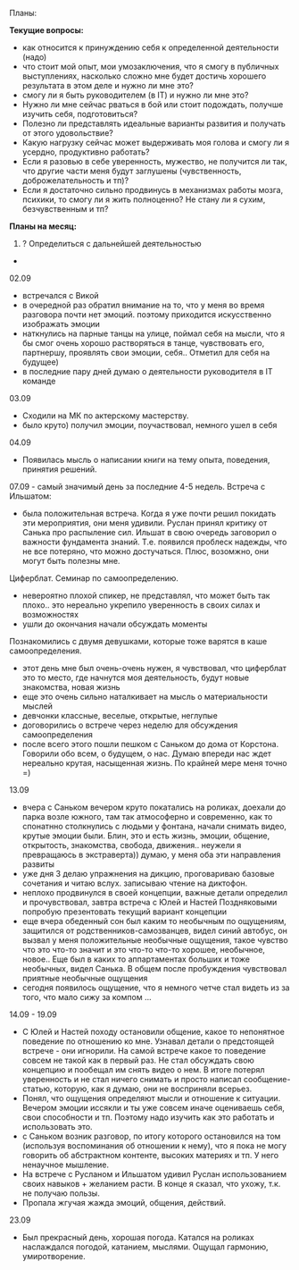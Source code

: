 Планы:

**Текущие вопросы:**
- как относится к принуждению себя к определенной деятельности (надо)
- что стоит мой опыт, мои умозаключения, что я смогу в публичных выступлениях, насколько сложно мне будет достичь хорошего результата в этом деле и нужно ли мне это?
- смогу ли я быть руководителем (в IT) и нужно ли мне это?
- Нужно ли мне сейчас рваться в бой или стоит подождать, получше изучить себя, подготовиться?
- Полезно ли представлять идеальные варианты развития и получать от этого удовольствие?
- Какую нагрузку сейчас может выдерживать моя голова и смогу ли я усердно, продуктивно работать?
- Если я разовью в себе уверенность, мужество, не получится ли так, что другие части меня будут заглушены (чувственность, доброжелательность и тп)?
- Если я достаточно сильно продвинусь в механизмах работы мозга, психики, то смогу ли я жить полноценно? Не стану ли я сухим, безчувственным и тп? 

**Планы на месяц:**

1. ? Определиться с дальнейшей деятельностью
- 

02.09
- встречался с Викой
 - в очередной раз обратил внимание на то, что у меня во время разговора почти нет эмоций. поэтому приходится искусственно изображать эмоции
 - наткнулись на парные танцы на улице, поймал себя на мысли, что я бы смог очень хорошо растворяться в танце, чувствовать его, партнершу, проявлять свои эмоции, себя.. Отметил для себя на будущее)
- в последние пару дней думаю о деятельности руководителя в IT команде

03.09
- Сходили на МК по актерскому мастерству. 
 - было круто) получил эмоции, поучаствовал, немного ушел в себя
 
04.09
- Появилась мысль о написании книги на тему опыта, поведения, принятия решений. 

07.09 - самый значимый день за последние 4-5 недель. 
Встреча с Ильшатом:
- была положительная встреча. Когда я уже почти решил покидать эти мероприятия, они меня удивили. Руслан принял критику от Санька про распыление сил. Ильшат в свою очередь заговорил о важности фундамента знаний. Т.е. появился проблеск надежды, что не все потеряно, что можно достучаться. Плюс, возомжно, они могут быть полезны мне.

Циферблат. Семинар по самоопределению.
- невероятно плохой спикер, не представлял, что может быть так плохо.. это нереально укрепило уверенность в своих силах и возможностях
- ушли до окончания начали обсуждать моменты

Познакомились с двумя девушками, которые тоже варятся в каше самоопределения. 
 - этот день мне был очень-очень нужен, я чувствовал, что циферблат это то место, где начнутся моя деятельность, будут новые знакомства, новая жизнь
 - еще это очень сильно наталкивает на мысль о материальности мыслей
 - девчонки классные, веселые, открытые, неглупые
 - договорились о встрече через неделю для обсуждения самоопределения
 - после всего этого пошли пешком с Саньком до дома от Корстона. Говорили обо всем, о будущем, о нас. Думаю впереди нас ждет нереально крутая, насыщенная жизнь. По крайней мере меня точно =)

13.09
- вчера с Саньком вечером круто покатались на роликах, доехали до парка возле южного, там так атмософерно и современно, как то спонатнно столкнулись с людьми у фонтана, начали снимать видео, крутые эмоции были. Блин, это и есть жизнь, эмоции, общение, открытость, знакомства, свобода, движения.. неужели я превращаюсь в экстраверта)) думаю, у меня оба эти направления развиты
- уже дня 3 делаю упражнения на дикцию, проговариваю базовые сочетания и читаю вслух. записываю чтение на диктофон.
- неплохо продвинулся в своей концепции, важные детали определил и прочувствовал, завтра встреча с Юлей и Настей Поздняковыми попробую презентовать текущий вариант концепции
- еще вчера обеденный сон был каким то необычным по ощущениям, защитился от родственников-самозванцев, видел синий автобус, он вызвал у меня положительные необычные ощущения, такое чувство что это что-то значит и это что-то что-то хорошее, необычное, новое.. Еще был в каких то аппартаментах больших и тоже необычных, видел Санька. В общем после пробуждения чувствовал приятные необычные ощущения
- сегодня появилось ощущение, что я немного четче стал видеть из за того, что мало сижу за компом
...

14.09 - 19.09
- С Юлей и Настей походу остановили общение, какое то непонятное поведение по отношению ко мне. Узнавал детали о предстоящей встрече - они игнорили. На самой встрече какое то поведение совсем не такой как в первый раз. Не стал обсуждать свою концепцию и пообещал им снять видео о нем. В итоге потерял уверенность и не стал ничего снимать и просто написал сообщение-статью, которую, как я думаю, они не восприняли всерьез.
- Понял, что ощущения определяют мысли и отношение к ситуации. Вечером эмоции иссякли и ты уже совсем иначе оцениваешь себя, свои способности и тп. Поэтому надо изучить как это работать и использовать это.
- с Саньком возник разговор, по итогу которого остановился на том (используя воспоминания об отношении к нему), что я пока не могу говорить об абстрактном контенте, высоких материях и тп. У него ненаучное мышление.
- На встрече с Русланом и Ильшатом удивил Руслан использованием своих навыков + желанием расти. В конце я сказал, что ухожу, т.к. не получаю пользы. 
- Пропала жгучая жажда эмоций, общения, действий. 

23.09
- Был прекрасный день, хорошая погода. Катался на роликах наслаждался погодой, катанием, мыслями. Ощущал гармонию, умиротворение.